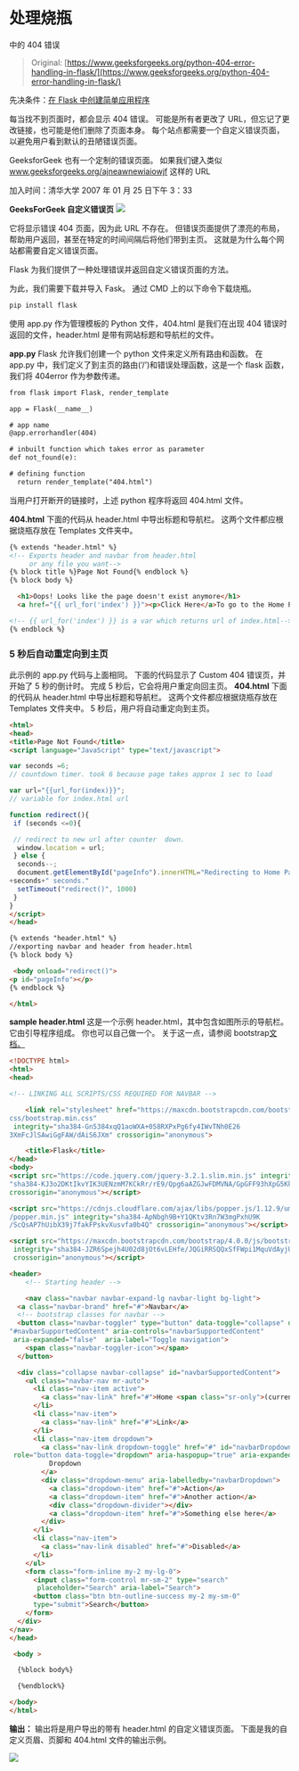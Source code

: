 # 处理烧瓶

中的 404 错误

> Original: [https://www.geeksforgeeks.org/python-404-error-handling-in-flask/](https://www.geeksforgeeks.org/python-404-error-handling-in-flask/)

先决条件：[在 Flask 中创建简单应用程序](https://www.geeksforgeeks.org/flask-creating-first-simple-application/)

每当找不到页面时，都会显示 404 错误。 可能是所有者更改了 URL，但忘记了更改链接，也可能是他们删除了页面本身。 每个站点都需要一个自定义错误页面，以避免用户看到默认的丑陋错误页面。

GeeksforGeek 也有一个定制的错误页面。 如果我们键入类似
www.geeksforgeeks.org/ajneawnewiaiowjf 这样的 URL

加入时间：清华大学 2007 年 01 月 25 日下午 3：33

**GeeksForGeek 自定义错误页**
![](img/6250a744696773e1dc4c2b6d6acdb1a1.png)

它将显示错误 404 页面，因为此 URL 不存在。 但错误页面提供了漂亮的布局，帮助用户返回，甚至在特定的时间间隔后将他们带到主页。 这就是为什么每个网站都需要自定义错误页面。

Flask 为我们提供了一种处理错误并返回自定义错误页面的方法。

为此，我们需要下载并导入 Fask。 通过 CMD 上的以下命令下载烧瓶。

```html
pip install flask

```

使用 app.py 作为管理模板的 Python 文件，404.html 是我们在出现 404 错误时返回的文件，header.html 是带有网站标题和导航栏的文件。

**app.py**
Flask 允许我们创建一个 python 文件来定义所有路由和函数。 在 app.py 中，我们定义了到主页的路由(‘/’)和错误处理函数，这是一个 flask 函数，我们将 404error 作为参数传递。

```html
from flask import Flask, render_template

app = Flask(__name__)

# app name
@app.errorhandler(404)

# inbuilt function which takes error as parameter
def not_found(e):

# defining function
  return render_template("404.html")
```

当用户打开断开的链接时，上述 python 程序将返回 404.html 文件。

**404.html**
下面的代码从 header.html 中导出标题和导航栏。
这两个文件都应根据烧瓶存放在 Templates 文件夹中。

```html
{% extends "header.html" %}
<!-- Exports header and navbar from header.html
     or any file you want-->
{% block title %}Page Not Found{% endblock %}
{% block body %}

  <h1>Oops! Looks like the page doesn't exist anymore</h1>
  <a href="{{ url_for('index') }}"><p>Click Here</a>To go to the Home Page</p>

<!-- {{ url_for('index') }} is a var which returns url of index.html-->
{% endblock %}
```

### 5 秒后自动重定向到主页

此示例的 app.py 代码与上面相同。
下面的代码显示了 Custom 404 错误页，并开始了 5 秒的倒计时。
完成 5 秒后，它会将用户重定向回主页。
**404.html**
下面的代码从 header.html 中导出标题和导航栏。
这两个文件都应根据烧瓶存放在 Templates 文件夹中。
5 秒后，用户将自动重定向到主页。

```html
<html>
<head>
<title>Page Not Found</title>
<script language="JavaScript" type="text/javascript">

var seconds =6;
// countdown timer. took 6 because page takes approx 1 sec to load

var url="{{url_for(index)}}";
// variable for index.html url

function redirect(){
 if (seconds <=0){

 // redirect to new url after counter  down.
  window.location = url;
 } else {
  seconds--;
  document.getElementById("pageInfo").innerHTML="Redirecting to Home Page after "
+seconds+" seconds."
  setTimeout("redirect()", 1000)
 }
}
</script>
</head>

{% extends "header.html" %}
//exporting navbar and header from header.html
{% block body %}

 <body onload="redirect()">
<p id="pageInfo"></p>
{% endblock %}

</html>
```

**sample header.html**
这是一个示例 header.html，其中包含如图所示的导航栏。
它由引导程序组成。 你也可以自己做一个。
关于这一点，请参阅 bootstrap[文档。](https://getbootstrap.com/docs/4.0/components/navs/)

```html
<!DOCTYPE html>
<html>
<head>

<!-- LINKING ALL SCRIPTS/CSS REQUIRED FOR NAVBAR -->

    <link rel="stylesheet" href="https://maxcdn.bootstrapcdn.com/bootstrap/4.0.0/
css/bootstrap.min.css"
 integrity="sha384-Gn5384xqQ1aoWXA+058RXPxPg6fy4IWvTNh0E26 
3XmFcJlSAwiGgFAW/dAiS6JXm" crossorigin="anonymous">

    <title>Flask</title>
</head>
<body>
<script src="https://code.jquery.com/jquery-3.2.1.slim.min.js" integrity=
"sha384-KJ3o2DKtIkvYIK3UENzmM7KCkRr/rE9/Qpg6aAZGJwFDMVNA/GpGFF93hXpG5KkN" 
crossorigin="anonymous"></script>

<script src="https://cdnjs.cloudflare.com/ajax/libs/popper.js/1.12.9/umd
/popper.min.js" integrity="sha384-ApNbgh9B+Y1QKtv3Rn7W3mgPxhU9K
/ScQsAP7hUibX39j7fakFPskvXusvfa0b4Q" crossorigin="anonymous"></script>

<script src="https://maxcdn.bootstrapcdn.com/bootstrap/4.0.0/js/bootstrap.min.js"
 integrity="sha384-JZR6Spejh4U02d8jOt6vLEHfe/JQGiRRSQQxSfFWpi1MquVdAyjUar5+76PVCmYl"
 crossorigin="anonymous"></script>

<header>
    <!-- Starting header -->

    <nav class="navbar navbar-expand-lg navbar-light bg-light">
  <a class="navbar-brand" href="#">Navbar</a>
  <!-- bootstrap classes for navbar -->
  <button class="navbar-toggler" type="button" data-toggle="collapse" data-target=
"#navbarSupportedContent" aria-controls="navbarSupportedContent"
 aria-expanded="false"  aria-label="Toggle navigation">
    <span class="navbar-toggler-icon"></span>
  </button>

  <div class="collapse navbar-collapse" id="navbarSupportedContent">
    <ul class="navbar-nav mr-auto">
      <li class="nav-item active">
        <a class="nav-link" href="#">Home <span class="sr-only">(current)</span></a>
      </li>
      <li class="nav-item">
        <a class="nav-link" href="#">Link</a>
      </li>
      <li class="nav-item dropdown">
        <a class="nav-link dropdown-toggle" href="#" id="navbarDropdown"
 role="button data-toggle="dropdown" aria-haspopup="true" aria-expanded="false">
          Dropdown
        </a>
        <div class="dropdown-menu" aria-labelledby="navbarDropdown">
          <a class="dropdown-item" href="#">Action</a>
          <a class="dropdown-item" href="#">Another action</a>
          <div class="dropdown-divider"></div>
          <a class="dropdown-item" href="#">Something else here</a>
        </div>
      </li>
      <li class="nav-item">
        <a class="nav-link disabled" href="#">Disabled</a>
      </li>
    </ul>
    <form class="form-inline my-2 my-lg-0">
      <input class="form-control mr-sm-2" type="search"
       placeholder="Search" aria-label="Search">
      <button class="btn btn-outline-success my-2 my-sm-0" 
      type="submit">Search</button>
    </form>
  </div>
</nav>
</head>

 <body >

  {%block body%}

  {%endblock%}

</body>
</html>
```

**输出：**
输出将是用户导出的带有 header.html 的自定义错误页面。
下面是我的自定义页眉、页脚和 404.html 文件的输出示例。

![](img/24745cae1b2c4f24078a44d48a241465.png)